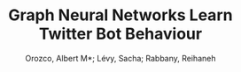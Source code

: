 ---
paperId: 55
author: Orozco, Albert M*; Lévy, Sacha; Rabbany, Reihaneh
publicationauthor: Orozco, A. M. et al.
title: Graph Neural Networks Learn Twitter Bot Behaviour
pitch: https://slideslive.com/38942646/graph-neural-networks-learn-twitter-bot-behaviour?ref=folder-65639
pdf: orozcocamacho_poster_55.pdf
poster: orozcocamacho_poster_55.png
alt: --
type: Poster
topic: Machine Learning
link: https://doi.org/10.52591/lxai2020121213
conference: neurips
year: 2020
tags: neurips-2020
location: Virtual
---